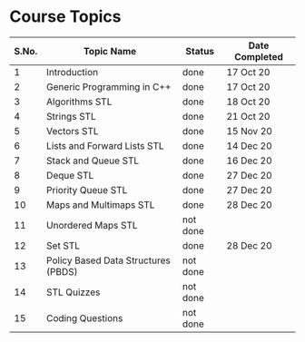 # Course Topics

S.No. | Topic Name| Status | Date Completed |
------|-----------|--------|------|
1 | Introduction | done | 17 Oct 20 |
2 | Generic Programming in C++ | done | 17 Oct 20 |
3 | Algorithms STL | done | 18 Oct 20 |
4 | Strings STL | done | 21 Oct 20 |
5 | Vectors STL | done | 15 Nov 20 |
6 | Lists and Forward Lists STL | done | 14 Dec 20 |
7 | Stack and Queue STL | done | 16 Dec 20 |
8 | Deque STL | done | 27 Dec 20 |
9 | Priority Queue STL | done | 27 Dec 20 |
10 | Maps and Multimaps STL | done | 28 Dec 20 |
11 | Unordered Maps STL | not done | |
12 | Set STL | done | 28 Dec 20 |
13 | Policy Based Data Structures (PBDS) | not done | |
14 | STL Quizzes | not done | |
15 | Coding Questions | not done | |
